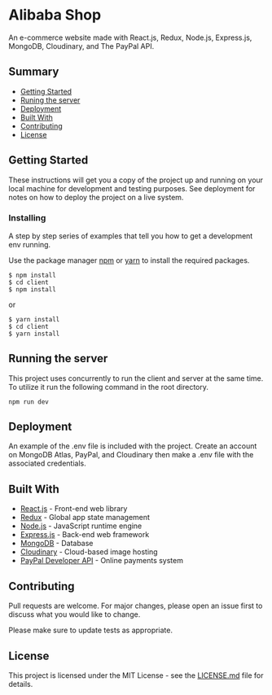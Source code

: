 # Alibaba Shop

An e-commerce website made with React.js, Redux, Node.js, Express.js, MongoDB, Cloudinary, and The PayPal API.

## Summary

  - [Getting Started](#getting-started)
  - [Runing the server](#running-the-server)
  - [Deployment](#deployment)
  - [Built With](#built-with)
  - [Contributing](#contributing)
  - [License](#license)

## Getting Started

These instructions will get you a copy of the project up and running on your local machine for development and testing purposes. See deployment for notes on how to deploy the project on a live system.

### Installing

A step by step series of examples that tell you how to get a development env running.

Use the package manager [npm](https://www.npmjs.com/) or [yarn](https://yarnpkg.com/) to install the required packages.

```ssh
$ npm install
$ cd client
$ npm install
```

or

```ssh
$ yarn install
$ cd client
$ yarn install
```

## Running the server

This project uses concurrently to run the client and server at the same time. To utilize it run the following command in the root directory.

```ssh
npm run dev
```

## Deployment

An example of the .env file is included with the project. Create an account on MongoDB Atlas, PayPal, and Cloudinary then make a .env file with the associated credentials.

## Built With

* [React.js](https://reactjs.org/) - Front-end web library
* [Redux](https://redux.js.org/) - Global app state management
* [Node.js](https://nodejs.org/) - JavaScript runtime engine
* [Express.js](https://expressjs.com/) - Back-end web framework
* [MongoDB](https://www.mongodb.com/) - Database
* [Cloudinary](https://cloudinary.com/) - Cloud-based image hosting
* [PayPal Developer API](https://developer.paypal.com/) - Online payments system

## Contributing

Pull requests are welcome. For major changes, please open an issue first to discuss what you would like to change.

Please make sure to update tests as appropriate.

## License

This project is licensed under the MIT License - see the [LICENSE.md](LICENSE.md) file for details.
